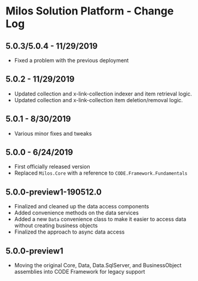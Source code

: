 # Milos Solution Platform - Change Log

## 5.0.3/5.0.4 - 11/29/2019

* Fixed a problem with the previous deployment

## 5.0.2 - 11/29/2019

* Updated collection and x-link-collection indexer and item retrieval logic.
* Updated collection and x-link-collection item deletion/removal logic.

## 5.0.1 - 8/30/2019

* Various minor fixes and tweaks

## 5.0.0 - 6/24/2019

* First officially released version
* Replaced `Milos.Core` with a reference to `CODE.Framework.Fundamentals`

## 5.0.0-preview1-190512.0

* Finalized and cleaned up the data access components 
* Added convenience methods on the data services
* Added a new `Data` convenience class to make it easier to access data without creating business objects
* Finalized the approach to async data access

## 5.0.0-preview1

* Moving the original Core, Data, Data.SqlServer, and BusinessObject assemblies into CODE Framework for legacy support
